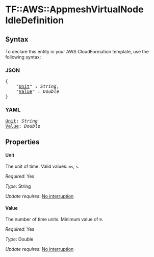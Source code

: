 # TF::AWS::AppmeshVirtualNode IdleDefinition

## Syntax

To declare this entity in your AWS CloudFormation template, use the following syntax:

### JSON

<pre>
{
    "<a href="#unit" title="Unit">Unit</a>" : <i>String</i>,
    "<a href="#value" title="Value">Value</a>" : <i>Double</i>
}
</pre>

### YAML

<pre>
<a href="#unit" title="Unit">Unit</a>: <i>String</i>
<a href="#value" title="Value">Value</a>: <i>Double</i>
</pre>

## Properties

#### Unit

The unit of time. Valid values: `ms`, `s`.

_Required_: Yes

_Type_: String

_Update requires_: [No interruption](https://docs.aws.amazon.com/AWSCloudFormation/latest/UserGuide/using-cfn-updating-stacks-update-behaviors.html#update-no-interrupt)

#### Value

The number of time units. Minimum value of `0`.

_Required_: Yes

_Type_: Double

_Update requires_: [No interruption](https://docs.aws.amazon.com/AWSCloudFormation/latest/UserGuide/using-cfn-updating-stacks-update-behaviors.html#update-no-interrupt)

